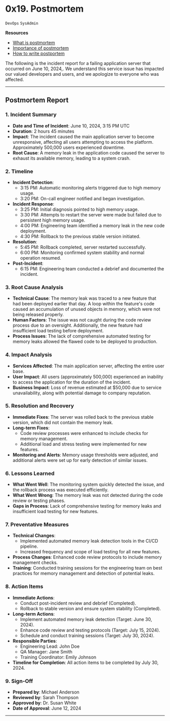#  0x19. Postmortem
``DevOps`` ``SysAdmin``

**Resources**
- [What is postmortem](https://www.pagerduty.com/resources/learn/incident-postmortem/) 
- [Importance of postmortem](https://www.atlassian.com/incident-management/postmortem#best-practices-for-an-incident-postmortem)
- [How to write postportem](https://sysadmincasts.com/episodes/20-how-to-write-an-incident-report-postmortem)

The following is the incident report for a failing application server that occurred on  June 10, 2024,. We understand this service issue has impacted our valued developers and users, and we apologize to everyone who was affected.

---

## Postmortem Report

### 1. Incident Summary
- **Date and Time of Incident**: June 10, 2024, 3:15 PM UTC
- **Duration**: 2 hours 45 minutes
- **Impact**: The incident caused the main application server to become unresponsive, affecting all users attempting to access the platform. Approximately 500,000 users experienced downtime.
- **Root Cause**: A memory leak in the application code caused the server to exhaust its available memory, leading to a system crash.

### 2. Timeline
- **Incident Detection**: 
  - 3:15 PM: Automatic monitoring alerts triggered due to high memory usage.
  - 3:20 PM: On-call engineer notified and began investigation.
- **Incident Response**: 
  - 3:25 PM: Initial diagnosis pointed to high memory usage.
  - 3:30 PM: Attempts to restart the server were made but failed due to persistent high memory usage.
  - 4:00 PM: Engineering team identified a memory leak in the new code deployment.
  - 4:30 PM: Rollback to the previous stable version initiated.
- **Resolution**: 
  - 5:45 PM: Rollback completed, server restarted successfully.
  - 6:00 PM: Monitoring confirmed system stability and normal operation resumed.
- **Post-Incident**: 
  - 6:15 PM: Engineering team conducted a debrief and documented the incident.

### 3. Root Cause Analysis
- **Technical Cause**: The memory leak was traced to a new feature that had been deployed earlier that day. A loop within the feature's code caused an accumulation of unused objects in memory, which were not being released properly.
- **Human Factors**: The issue was not caught during the code review process due to an oversight. Additionally, the new feature had insufficient load testing before deployment.
- **Process Issues**: The lack of comprehensive automated testing for memory leaks allowed the flawed code to be deployed to production.

### 4. Impact Analysis
- **Services Affected**: The main application server, affecting the entire user base.
- **User Impact**: All users (approximately 500,000) experienced an inability to access the application for the duration of the incident.
- **Business Impact**: Loss of revenue estimated at $50,000 due to service unavailability, along with potential damage to company reputation.

### 5. Resolution and Recovery
- **Immediate Fixes**: The server was rolled back to the previous stable version, which did not contain the memory leak.
- **Long-term Fixes**: 
  - Code review processes were enhanced to include checks for memory management.
  - Additional load and stress testing were implemented for new features.
- **Monitoring and Alerts**: Memory usage thresholds were adjusted, and additional alerts were set up for early detection of similar issues.

### 6. Lessons Learned
- **What Went Well**: The monitoring system quickly detected the issue, and the rollback process was executed efficiently.
- **What Went Wrong**: The memory leak was not detected during the code review or testing phases.
- **Gaps in Process**: Lack of comprehensive testing for memory leaks and insufficient load testing for new features.

### 7. Preventative Measures
- **Technical Changes**: 
  - Implemented automated memory leak detection tools in the CI/CD pipeline.
  - Increased frequency and scope of load testing for all new features.
- **Process Changes**: Enhanced code review protocols to include memory management checks.
- **Training**: Conducted training sessions for the engineering team on best practices for memory management and detection of potential leaks.

### 8. Action Items
- **Immediate Actions**:
  - Conduct post-incident review and debrief (Completed).
  - Rollback to stable version and ensure system stability (Completed).
- **Long-term Actions**:
  - Implement automated memory leak detection (Target: June 30, 2024).
  - Enhance code review and testing protocols (Target: July 15, 2024).
  - Schedule and conduct training sessions (Target: July 30, 2024).
- **Responsible Parties**:
  - Engineering Lead: John Doe
  - QA Manager: Jane Smith
  - Training Coordinator: Emily Johnson
- **Timeline for Completion**: All action items to be completed by July 30, 2024.

### 9. Sign-Off
- **Prepared by**: Michael Anderson
- **Reviewed by**: Sarah Thompson
- **Approved by**: Dr. Susan White
- **Date of Approval**: June 12, 2024

---
